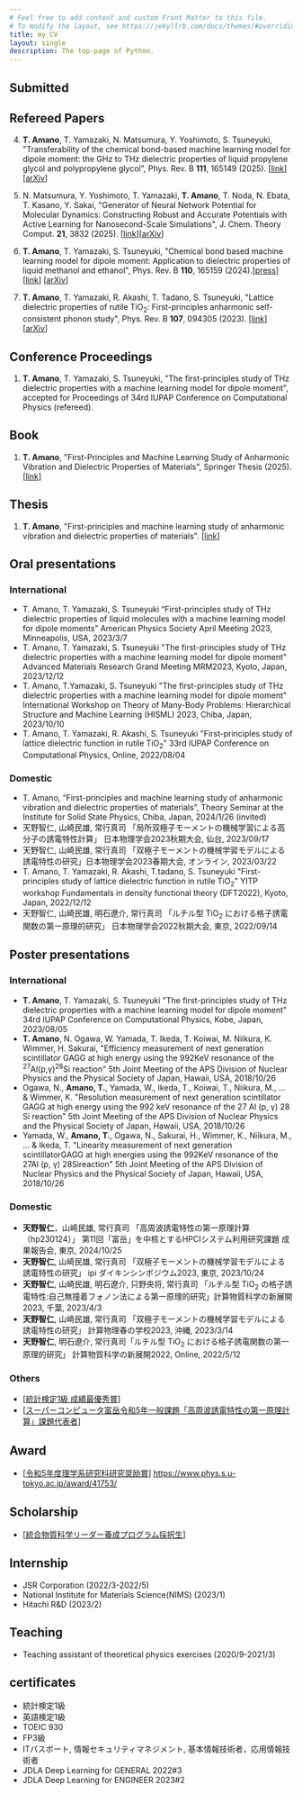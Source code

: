 ```yaml
---
# Feel free to add content and custom Front Matter to this file.
# To modify the layout, see https://jekyllrb.com/docs/themes/#overriding-theme-defaults
title: my CV
layout: single
description: The top-page of Python.
---
```


## Submitted


## Refereed Papers

4. __T. Amano__, T. Yamazaki, N. Matsumura, Y. Yoshimoto, S. Tsuneyuki, "Transferability of the chemical bond-based machine learning model for dipole moment: the GHz to THz dielectric properties of liquid propylene glycol and polypropylene glycol", Phys. Rev. B **111**, 165149 (2025). [[link](https://doi.org/10.1103/PhysRevB.111.165149)][[arXiv](https://arxiv.org/abs/2410.22718)]

3. N. Matsumura, Y. Yoshimoto, T. Yamazaki, __T. Amano__, T. Noda, N. Ebata, T. Kasano, Y. Sakai, "Generator of Neural Network Potential for Molecular Dynamics: Constructing Robust and Accurate Potentials with Active Learning for Nanosecond-Scale Simulations", J. Chem. Theory Comput. **21**, 3832 (2025). [[link](https://doi.org/10.1021/acs.jctc.4c01613)][[arXiv](https://arxiv.org/abs/2411.17191)]

2. __T. Amano__, T. Yamazaki, S. Tsuneyuki, "Chemical bond based machine learning model for dipole moment: Application to dielectric properties of liquid methanol and ethanol", Phys. Rev. B **110**, 165159 (2024).[[press](https://www.s.u-tokyo.ac.jp/ja/press/10544/)] [[link](https://journals.aps.org/prb/abstract/10.1103/PhysRevB.110.165159)] [[arXiv](https://arxiv.org/abs/2407.08390)]

1. __T. Amano__, T. Yamazaki, R. Akashi, T. Tadano, S. Tsuneyuki, "Lattice dielectric properties of rutile TiO<sub>2</sub>: First-principles anharmonic self-consistent phonon study", Phys. Rev. B **107**, 094305 (2023). [[link](https://journals.aps.org/prb/abstract/10.1103/PhysRevB.107.094305)] [[arXiv](https://arxiv.org/abs/2210.15873)]


## Conference Proceedings

1. __T. Amano__, T. Yamazaki, S. Tsuneyuki, "The first-principles study of THz dielectric properties with a machine learning model for dipole moment", accepted for Proceedings of 34rd IUPAP Conference on Computational Physics (refereed).

## Book

1. __T. Amano__, "First-Principles and Machine Learning Study of Anharmonic Vibration and Dielectric Properties of Materials", Springer Thesis (2025). [[link](https://link.springer.com/book/10.1007/978-981-96-4024-9)]

## Thesis

1. __T. Amano__, "First-principles and machine learning study of anharmonic vibration and dielectric properties of materials". [[link](https://repository.dl.itc.u-tokyo.ac.jp/records/2012621)]


## Oral presentations

### International

* T. Amano, T. Yamazaki, S. Tsuneyuki “First-principles study of THz dielectric properties of liquid molecules with a machine learning model for dipole moments” American Physics Society April Meeting 2023, Minneapolis, USA, 2023/3/7 
* T. Amano, T. Yamazaki, S. Tsuneyuki "The first-principles study of THz dielectric properties with a machine learning model for dipole moment" Advanced Materials Research Grand Meeting MRM2023, Kyoto, Japan, 2023/12/12
* T. Amano, T.Yamazaki, S. Tsuneyuki "The first-principles study of THz dielectric properties with a machine learning model for dipole moment" International Workshop on Theory of Many-Body Problems: Hierarchical Structure and Machine Learning (HISML) 2023, Chiba, Japan, 2023/10/10
* T. Amano, T. Yamazaki, R. Akashi, S. Tsuneyuki "First-principles study of lattice dielectric function in rutile TiO<sub>2</sub>" 33rd IUPAP Conference on Computational Physics, Online, 2022/08/04

### Domestic 

* T. Amano, “First-principles and machine learning study of anharmonic vibration and dielectric properties of materials”, Theory Seminar at the Institute for Solid State Physics, Chiba, Japan, 2024/1/26 (invited)
* 天野智仁, 山崎民雄, 常行真司 「局所双極子モーメントの機械学習による高分子の誘電特性計算」 日本物理学会2023秋期大会, 仙台, 2023/09/17
* 天野智仁, 山崎⺠雄, 常行真司 「双極子モーメントの機械学習モデルによる誘電特性の研究」日本物理学会2023春期大会, オンライン, 2023/03/22
* T. Amano, T. Yamazaki, R. Akashi, T.tadano, S. Tsuneyuki "First-principles study of lattice dielectric function in rutile TiO<sub>2</sub>" YITP workshop Fundamentals in density functional theory (DFT2022), Kyoto, Japan, 2022/12/12
* 天野智仁, 山崎民雄, 明石遼介, 常行真司 「ルチル型 TiO<sub>2</sub> における格子誘電関数の第一原理的研究」 日本物理学会2022秋期大会, 東京, 2022/09/14

## Poster presentations

### International

* __T. Amano__, T. Yamazaki, S. Tsuneyuki "The first-principles study of THz dielectric properties with a machine learning model for dipole moment" 34rd IUPAP Conference on Computational Physics, Kobe, Japan, 2023/08/05
* __T. Amano__, N. Ogawa, W. Yamada, T. Ikeda, T. Koiwai, M. Niikura, K. Wimmer, H. Sakurai, "Efficiency measurement of next generation scintillator GAGG at high energy using the 992KeV resonance of the <sup>27</sup>Al(p,γ)<sup>28</sup>Si reaction" 5th Joint Meeting of the APS Division of Nuclear Physics and the Physical Society of Japan, Hawaii, USA, 2018/10/26 
* Ogawa, N., __Amano, T.__, Yamada, W., Ikeda, T., Koiwai, T., Niikura, M., ... & Wimmer, K. "Resolution measurement of next generation scintillator GAGG at high energy using the 992 keV resonance of the 27 Al (p, γ) 28 Si reaction" 5th Joint Meeting of the APS Division of Nuclear Physics and the Physical Society of Japan, Hawaii, USA, 2018/10/26 
* Yamada, W., __Amano, T.__, Ogawa, N., Sakurai, H., Wimmer, K., Niikura, M., ... & Ikeda, T. "Linearity measurement of next generation scintillatorGAGG at high energies using the 992KeV resonance of the 27Al (p, γ) 28Sireaction" 5th Joint Meeting of the APS Division of Nuclear Physics and the Physical Society of Japan, Hawaii, USA, 2018/10/26 


### Domestic

* __天野智仁__，山崎⺠雄, 常行真司 「高周波誘電特性の第一原理計算（hp230124）」 第11回「富岳」を中核とするHPCIシステム利用研究課題 成果報告会, 東京, 2024/10/25
* __天野智仁__, 山崎⺠雄, 常行真司 「双極子モーメントの機械学習モデルによる誘電特性の研究」 ipi ダイキンシンポジウム2023, 東京, 2023/10/24
* __天野智仁__, 山崎民雄, 明石遼介, 只野央将, 常行真司 「ルチル型 TiO<sub>2</sub> の格子誘電特性:自己無撞着フォノン法による第一原理的研究」計算物質科学の新展開2023, 千葉, 2023/4/3
* __天野智仁__, 山崎⺠雄, 常行真司 「双極子モーメントの機械学習モデルによる誘電特性の研究」 計算物理春の学校2023, 沖縄, 2023/3/14
* __天野智仁__, 明石遼介, 常行真司「ルチル型 TiO<sub>2</sub> における格子誘電関数の第一原理的研究」 計算物質科学の新展開2022, Online, 2022/5/12


### Others

* [[統計検定1級 成績最優秀賞](https://www.toukei-kentei.jp/hubfs/files/past/pbt/pbt_exc201711.pdf)]
* [[スーパーコンピュータ富岳令和5年一般課題「高周波誘電特性の第一原理計算」課題代表者](https://www.hpci-office.jp/output/hp230124/outcome.pdf?1745064781d)]

## Award
* [[令和5年度理学系研究科研究奨励賞](https://www.s.u-tokyo.ac.jp/ja/info/10252/)]  https://www.phys.s.u-tokyo.ac.jp/award/41753/

## Scholarship
* [[統合物質科学リーダー養成プログラム採択生](http://www.merit.t.u-tokyo.ac.jp/merit/member/generation_009_1.html)]

## Internship
* JSR Corporation (2022/3-2022/5)
* National Institute for Materials Science(NIMS) (2023/1)
* Hitachi R&D (2023/2)

## Teaching
* Teaching assistant of theoretical physics exercises (2020/9-2021/3)

## certificates

* 統計検定1級
* 英語検定1級
* TOEIC 930
* FP3級
* ITパスポート, 情報セキュリティマネジメント, 基本情報技術者，応用情報技術者
* JDLA Deep Learning for GENERAL 2022#3
* JDLA Deep Learning for ENGINEER 2023#2
